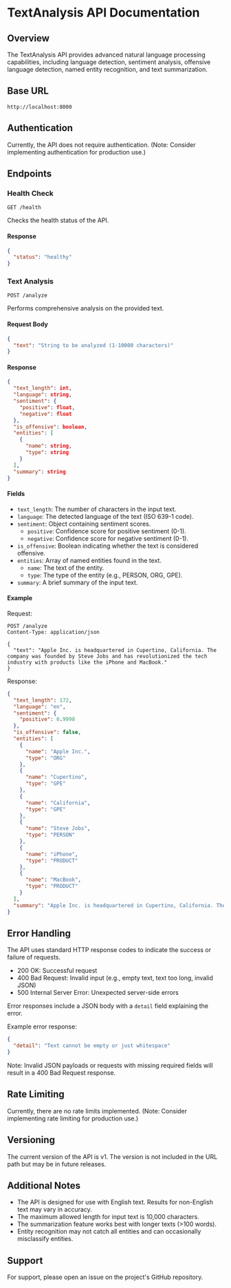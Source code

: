 # TextAnalysis API Documentation

## Overview

The TextAnalysis API provides advanced natural language processing capabilities, including language detection, sentiment analysis, offensive language detection, named entity recognition, and text summarization.

## Base URL

```
http://localhost:8000
```

## Authentication

Currently, the API does not require authentication. (Note: Consider implementing authentication for production use.)

## Endpoints

### Health Check

```
GET /health
```

Checks the health status of the API.

#### Response

```json
{
  "status": "healthy"
}
```

### Text Analysis

```
POST /analyze
```

Performs comprehensive analysis on the provided text.

#### Request Body

```json
{
  "text": "String to be analyzed (1-10000 characters)"
}
```

#### Response

```json
{
  "text_length": int,
  "language": string,
  "sentiment": {
    "positive": float,
    "negative": float
  },
  "is_offensive": boolean,
  "entities": [
    {
      "name": string,
      "type": string
    }
  ],
  "summary": string
}
```

#### Fields

- `text_length`: The number of characters in the input text.
- `language`: The detected language of the text (ISO 639-1 code).
- `sentiment`: Object containing sentiment scores.
  - `positive`: Confidence score for positive sentiment (0-1).
  - `negative`: Confidence score for negative sentiment (0-1).
- `is_offensive`: Boolean indicating whether the text is considered offensive.
- `entities`: Array of named entities found in the text.
  - `name`: The text of the entity.
  - `type`: The type of the entity (e.g., PERSON, ORG, GPE).
- `summary`: A brief summary of the input text.

#### Example

Request:

```http
POST /analyze
Content-Type: application/json

{
  "text": "Apple Inc. is headquartered in Cupertino, California. The company was founded by Steve Jobs and has revolutionized the tech industry with products like the iPhone and MacBook."
}
```

Response:

```json
{
  "text_length": 172,
  "language": "en",
  "sentiment": {
    "positive": 0.9998
  },
  "is_offensive": false,
  "entities": [
    {
      "name": "Apple Inc.",
      "type": "ORG"
    },
    {
      "name": "Cupertino",
      "type": "GPE"
    },
    {
      "name": "California",
      "type": "GPE"
    },
    {
      "name": "Steve Jobs",
      "type": "PERSON"
    },
    {
      "name": "iPhone",
      "type": "PRODUCT"
    },
    {
      "name": "MacBook",
      "type": "PRODUCT"
    }
  ],
  "summary": "Apple Inc. is headquartered in Cupertino, California. The company was founded by Steve Jobs and has revolutionized the tech industry with products like the iPhone and MacBook."
}
```

## Error Handling

The API uses standard HTTP response codes to indicate the success or failure of requests.

- 200 OK: Successful request
- 400 Bad Request: Invalid input (e.g., empty text, text too long, invalid JSON)
- 500 Internal Server Error: Unexpected server-side errors

Error responses include a JSON body with a `detail` field explaining the error.

Example error response:

```json
{
  "detail": "Text cannot be empty or just whitespace"
}
```

Note: Invalid JSON payloads or requests with missing required fields will result in a 400 Bad Request response.

## Rate Limiting

Currently, there are no rate limits implemented. (Note: Consider implementing rate limiting for production use.)

## Versioning

The current version of the API is v1. The version is not included in the URL path but may be in future releases.

## Additional Notes

- The API is designed for use with English text. Results for non-English text may vary in accuracy.
- The maximum allowed length for input text is 10,000 characters.
- The summarization feature works best with longer texts (>100 words).
- Entity recognition may not catch all entities and can occasionally misclassify entities.

## Support

For support, please open an issue on the project's GitHub repository.
